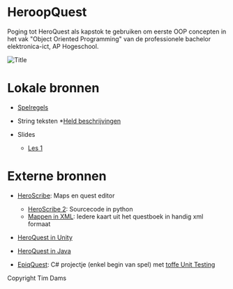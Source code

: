 # HeroopQuest

Poging tot HeroQuest als kapstok te gebruiken om eerste OOP concepten in het vak "Object Oriented Programming" van de professionele bachelor elektronica-ict, AP Hogeschool.


![Title](img/title.jpg)

# Lokale bronnen
* [Spelregels](utils/speelsysteem-spelregels.pdf)
* String teksten
    *[Held beschrijvingen](utils/heldteksten.txt)

* Slides
    * [Les 1](slides/les1_heroopquest.pptx)

# Externe bronnen

* [HeroScribe](http://www.heroscribe.org/download.html): Maps en quest editor
    * [HeroScribe 2](https://github.com/Anderas2/Heroscribe2): Sourcecode in python
    * [Mappen in XML](http://www.heroscribe.org/xmls.html): Iedere kaart uit het questboek in handig xml formaat

* [HeroQuest in Unity](http://mepem.com/pemcode/?cat=14&paged=5)
* [HeroQuest in Java](https://github.com/jrmcleod/HeroQuest)
* [EpiqQuest](https://bearandhammer.net/2015/05/07/code-project-epic-quest-p2/): C# projectje (enkel begin van spel) met [toffe Unit Testing](https://bearandhammer.net/2015/07/19/epicquest-unit-testing/)

Copyright Tim Dams